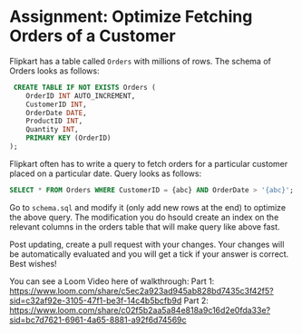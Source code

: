 # Assignment: Optimize Fetching Orders of a Customer

Flipkart has a table called `Orders` with millions of rows. The schema of Orders looks as follows:
```sql
 CREATE TABLE IF NOT EXISTS Orders (
    OrderID INT AUTO_INCREMENT,
    CustomerID INT,
    OrderDate DATE,
    ProductID INT,
    Quantity INT,
    PRIMARY KEY (OrderID)
);
```

Flipkart often has to write a query to fetch orders for a particular customer placed on a particular date. Query looks as follows:

```sql
SELECT * FROM Orders WHERE CustomerID = {abc} AND OrderDate > '{abc}';
```

Go to `schema.sql` and modify it (only add new rows at the end) to optimize the above query. The modification you do hsould create an index on the relevant columns in the orders table that will make query like above fast.

Post updating, create a pull request with your changes. Your changes will be automatically evaluated and you will get a tick if your answer is correct. Best wishes!

You can see a Loom Video here of walkthrough: 
Part 1: https://www.loom.com/share/c5ec2a923ad945ab828bd7435c3f42f5?sid=c32af92e-3105-47f1-be3f-14c4b5bcfb9d
Part 2: https://www.loom.com/share/c02f5b2aa5a84e818a9c16d2e0fda33e?sid=bc7d7621-6961-4a65-8881-a92f6d74569c